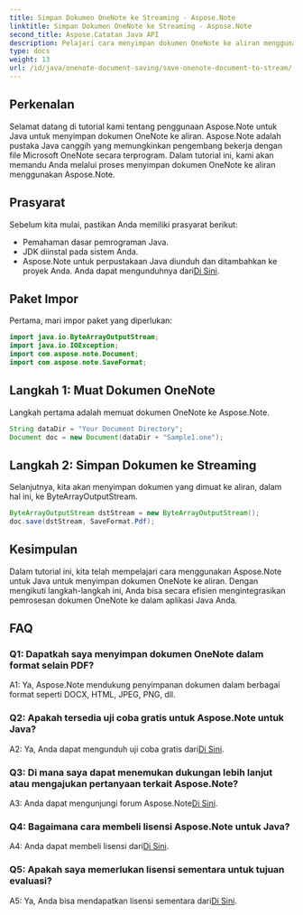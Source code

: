 ```yaml
---
title: Simpan Dokumen OneNote ke Streaming - Aspose.Note
linktitle: Simpan Dokumen OneNote ke Streaming - Aspose.Note
second_title: Aspose.Catatan Java API
description: Pelajari cara menyimpan dokumen OneNote ke aliran menggunakan Aspose.Note untuk Java. Ikuti tutorial langkah demi langkah kami untuk integrasi yang efisien ke dalam aplikasi Java Anda.
type: docs
weight: 13
url: /id/java/onenote-document-saving/save-onenote-document-to-stream/
---
```

## Perkenalan

Selamat datang di tutorial kami tentang penggunaan Aspose.Note untuk Java untuk menyimpan dokumen OneNote ke aliran. Aspose.Note adalah pustaka Java canggih yang memungkinkan pengembang bekerja dengan file Microsoft OneNote secara terprogram. Dalam tutorial ini, kami akan memandu Anda melalui proses menyimpan dokumen OneNote ke aliran menggunakan Aspose.Note.

## Prasyarat

Sebelum kita mulai, pastikan Anda memiliki prasyarat berikut:

- Pemahaman dasar pemrograman Java.
- JDK diinstal pada sistem Anda.
-  Aspose.Note untuk perpustakaan Java diunduh dan ditambahkan ke proyek Anda. Anda dapat mengunduhnya dari[Di Sini](https://releases.aspose.com/note/java/).

## Paket Impor

Pertama, mari impor paket yang diperlukan:

```java
import java.io.ByteArrayOutputStream;
import java.io.IOException;
import com.aspose.note.Document;
import com.aspose.note.SaveFormat;
```

## Langkah 1: Muat Dokumen OneNote

Langkah pertama adalah memuat dokumen OneNote ke Aspose.Note.

```java
String dataDir = "Your Document Directory";
Document doc = new Document(dataDir + "Sample1.one");
```

## Langkah 2: Simpan Dokumen ke Streaming

Selanjutnya, kita akan menyimpan dokumen yang dimuat ke aliran, dalam hal ini, ke ByteArrayOutputStream.

```java
ByteArrayOutputStream dstStream = new ByteArrayOutputStream();
doc.save(dstStream, SaveFormat.Pdf);
```

## Kesimpulan

Dalam tutorial ini, kita telah mempelajari cara menggunakan Aspose.Note untuk Java untuk menyimpan dokumen OneNote ke aliran. Dengan mengikuti langkah-langkah ini, Anda bisa secara efisien mengintegrasikan pemrosesan dokumen OneNote ke dalam aplikasi Java Anda.

## FAQ

### Q1: Dapatkah saya menyimpan dokumen OneNote dalam format selain PDF?

A1: Ya, Aspose.Note mendukung penyimpanan dokumen dalam berbagai format seperti DOCX, HTML, JPEG, PNG, dll. 

### Q2: Apakah tersedia uji coba gratis untuk Aspose.Note untuk Java?

 A2: Ya, Anda dapat mengunduh uji coba gratis dari[Di Sini](https://releases.aspose.com/).

### Q3: Di mana saya dapat menemukan dukungan lebih lanjut atau mengajukan pertanyaan terkait Aspose.Note?

 A3: Anda dapat mengunjungi forum Aspose.Note[Di Sini](https://forum.aspose.com/c/note/28).

### Q4: Bagaimana cara membeli lisensi Aspose.Note untuk Java?

 A4: Anda dapat membeli lisensi dari[Di Sini](https://purchase.aspose.com/buy).

### Q5: Apakah saya memerlukan lisensi sementara untuk tujuan evaluasi?

 A5: Ya, Anda bisa mendapatkan lisensi sementara dari[Di Sini](https://purchase.aspose.com/temporary-license/).